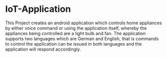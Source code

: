 # IoT-Application
This Project creates an android application which controls home appliances by either voice command or using the application itself, whereby 
the appliances being controlled are a light bulb and fan. The application supports two languages which are German and English, that is commands 
to control the application can be issued in both languages and the application will respond accordingly. 
